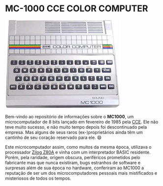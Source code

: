 # MC-1000 CCE COLOR COMPUTER

![MC1000 da CCE][foto]

Bem-vindo ao repositório de informações sobre o **MC1000**, um microcomputador de 8 bits lançado em fevereiro de 1985 pela [CCE][cce]. Ele não teve muito sucesso, e não muito tempo depois foi descontinuado pela empresa. Mas alguns de seus raros (ex-)proprietários ainda têm um cantinho de seu coração reservado para ele. 😄

Este microcomputador assim, como muitos da mesma época, utilizava o processador [Zilog Z80A][z80] e vinha com um interpretador BASIC residente. Porém, pela raridade, origem obscura, periféricos prometidos pelo fabricante mas que nunca existiram, bugs estranhos de software e surpresas além de sua época no hardware, conferiram ao MC1000 a reputação de ser um dos microcomputadores pessoais mais mistificados e misteriosos de todos os tempos.

[foto]:	img/mc1000.1.jpg	"Foto do MC1000"
[cce]:	https://pt.wikipedia.org/wiki/Com%C3%A9rcio_de_Componentes_Eletr%C3%B4nicos	"Artigo sobre a CCE na Wikipédia"
[z80]:	https://pt.wikipedia.org/wiki/Zilog_Z80	"Artigo sobre o Z80 na Wikipédia"
